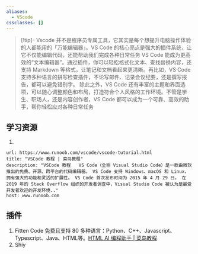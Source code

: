 ```yaml
---
aliases:
  - VScode
cssclasses: []
---
```

> [!tip]- Vscode 
> 并不是程序员专属工具，它其实是每个想提升电脑操作体验的人都能用的「万能编辑器」。VS Code 的核心亮点是强大的插件系统，让它不仅能编辑代码，还能帮助我们完成各种日常任务
> VS Code 能成为更高效的“文本编辑器”。通过插件，你可以轻松格式化文本、查找替换内容，还支持 Markdown 等格式，让笔记和文档看起来更清晰。再比如，VS Code 支持多种语言的拼写检查插件，不论写邮件、记录会议纪要，还是撰写报告，都可以避免错别字。
除此之外，VS Code 还有丰富的主题和界面选项，可以随心调整颜色和布局，打造符合个人风格的工作环境。不管是学生、职场人，还是内容创作者，VS Code 都可以成为一个可靠、高效的助手，帮你轻松应对各种日常任务

## 学习资源 
1. 
```cardlink
url: https://www.runoob.com/vscode/vscode-tutorial.html
title: "VSCode 教程 | 菜鸟教程"
description: "VSCode 教程   VS Code（全称 Visual Studio Code）是一款由微软推出的免费、开源、跨平台的代码编辑器。 VS Code 支持 Windows、macOS 和 Linux，拥有强大的功能和灵活的扩展性。 VS Code 首次发布时间为 2015 年 4 月 29 日。 在 2019 年的 Stack Overflow 组织的开发者调查中，Visual Studio Code 被认为是最受开发者欢迎的开发环境.."
host: www.runoob.com
```


## 插件 
1. Fitten Code 免费且支持 80 多种语言：Python、C++、Javascript、Typescript、Java、HTML等。[HTML AI 编程助手 | 菜鸟教程](https://www.runoob.com/html/fitten-code-html.html)
2. Shiy